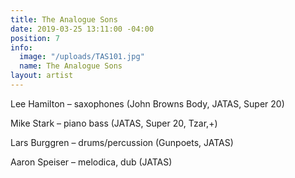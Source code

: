 ```yaml
---
title: The Analogue Sons
date: 2019-03-25 13:11:00 -04:00
position: 7
info:
  image: "/uploads/TAS101.jpg"
  name: The Analogue Sons
layout: artist
---
```


Lee Hamilton – saxophones (John Browns Body, JATAS, Super 20)

Mike Stark – piano bass (JATAS, Super 20, Tzar,\+)

Lars Burggren – drums/percussion (Gunpoets, JATAS)

Aaron Speiser – melodica, dub (JATAS)
